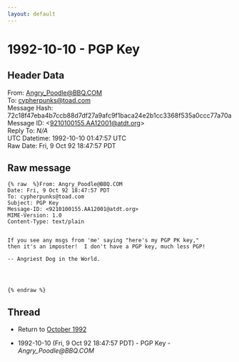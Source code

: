 ```yaml
---
layout: default
---
```


# 1992-10-10 - PGP Key

## Header Data

From: Angry_Poodle@BBQ.COM<br>
To: cypherpunks@toad.com<br>
Message Hash: 72c18f47eba4b7ccb88d7df27a9afc9f1baca24e2b1cc3368f535a0ccc77a70a<br>
Message ID: \<9210100155.AA12001@atdt.org\><br>
Reply To: _N/A_<br>
UTC Datetime: 1992-10-10 01:47:57 UTC<br>
Raw Date: Fri, 9 Oct 92 18:47:57 PDT<br>

## Raw message

```
{% raw  %}From: Angry_Poodle@BBQ.COM
Date: Fri, 9 Oct 92 18:47:57 PDT
To: cypherpunks@toad.com
Subject: PGP Key
Message-ID: <9210100155.AA12001@atdt.org>
MIME-Version: 1.0
Content-Type: text/plain


If you see any msgs from 'me' saying "here's my PGP PK key,"
then it's an imposter!  I don't have a PGP key, much less PGP!
 
-- Angriest Dog in the World.




{% endraw %}
```

## Thread

+ Return to [October 1992](/archive/1992/10)

+ 1992-10-10 (Fri, 9 Oct 92 18:47:57 PDT) - PGP Key - _Angry_Poodle@BBQ.COM_

